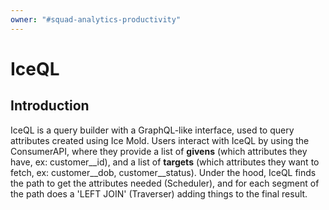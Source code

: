 ```yaml
---
owner: "#squad-analytics-productivity"
---
```


# IceQL

## Introduction

IceQL is a query builder with a GraphQL-like interface, 
used to query attributes created using Ice Mold. 
Users interact with IceQL by using the ConsumerAPI, 
where they provide a list of **givens** (which attributes they have, ex: customer__id), 
and a list of **targets** (which attributes they want to fetch, 
ex: customer__dob, customer__status). 
Under the hood, IceQL finds the path to get the attributes needed (Scheduler), 
and for each segment of the path does a 'LEFT JOIN' (Traverser) adding things to the final result.

